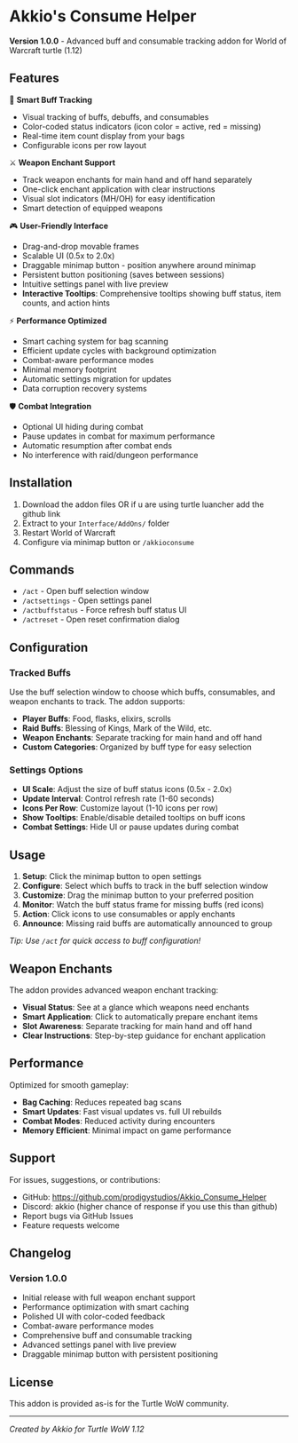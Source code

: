 # Akkio's Consume Helper

**Version 1.0.0** - Advanced buff and consumable tracking addon for World of Warcraft turtle (1.12)

## Features

🎯 **Smart Buff Tracking**
- Visual tracking of buffs, debuffs, and consumables
- Color-coded status indicators (icon color = active, red = missing)
- Real-time item count display from your bags
- Configurable icons per row layout

⚔️ **Weapon Enchant Support**
- Track weapon enchants for main hand and off hand separately
- One-click enchant application with clear instructions
- Visual slot indicators (MH/OH) for easy identification
- Smart detection of equipped weapons

🎮 **User-Friendly Interface**
- Drag-and-drop movable frames
- Scalable UI (0.5x to 2.0x)
- Draggable minimap button - position anywhere around minimap
- Persistent button positioning (saves between sessions)
- Intuitive settings panel with live preview
- **Interactive Tooltips**: Comprehensive tooltips showing buff status, item counts, and action hints

⚡ **Performance Optimized**
- Smart caching system for bag scanning
- Efficient update cycles with background optimization
- Combat-aware performance modes
- Minimal memory footprint
- Automatic settings migration for updates
- Data corruption recovery systems

🛡️ **Combat Integration**
- Optional UI hiding during combat
- Pause updates in combat for maximum performance
- Automatic resumption after combat ends
- No interference with raid/dungeon performance

## Installation

1. Download the addon files OR if u are using turtle luancher add the github link
2. Extract to your `Interface/AddOns/` folder
3. Restart World of Warcraft
4. Configure via minimap button or `/akkioconsume`

## Commands

- `/act` - Open buff selection window
- `/actsettings` - Open settings panel
- `/actbuffstatus` - Force refresh buff status UI
- `/actreset` - Open reset confirmation dialog

## Configuration

### Tracked Buffs
Use the buff selection window to choose which buffs, consumables, and weapon enchants to track. The addon supports:

- **Player Buffs**: Food, flasks, elixirs, scrolls
- **Raid Buffs**: Blessing of Kings, Mark of the Wild, etc.
- **Weapon Enchants**: Separate tracking for main hand and off hand
- **Custom Categories**: Organized by buff type for easy selection

### Settings Options
- **UI Scale**: Adjust the size of buff status icons (0.5x - 2.0x)
- **Update Interval**: Control refresh rate (1-60 seconds)
- **Icons Per Row**: Customize layout (1-10 icons per row)
- **Show Tooltips**: Enable/disable detailed tooltips on buff icons
- **Combat Settings**: Hide UI or pause updates during combat

## Usage

1. **Setup**: Click the minimap button to open settings
2. **Configure**: Select which buffs to track in the buff selection window  
3. **Customize**: Drag the minimap button to your preferred position
4. **Monitor**: Watch the buff status frame for missing buffs (red icons)
5. **Action**: Click icons to use consumables or apply enchants
6. **Announce**: Missing raid buffs are automatically announced to group

*Tip: Use `/act` for quick access to buff configuration!*

## Weapon Enchants

The addon provides advanced weapon enchant tracking:

- **Visual Status**: See at a glance which weapons need enchants
- **Smart Application**: Click to automatically prepare enchant items
- **Slot Awareness**: Separate tracking for main hand and off hand
- **Clear Instructions**: Step-by-step guidance for enchant application

## Performance

Optimized for smooth gameplay:

- **Bag Caching**: Reduces repeated bag scans
- **Smart Updates**: Fast visual updates vs. full UI rebuilds
- **Combat Modes**: Reduced activity during encounters
- **Memory Efficient**: Minimal impact on game performance

## Support

For issues, suggestions, or contributions:
- GitHub: https://github.com/prodigystudios/Akkio_Consume_Helper
- Discord: akkio (higher chance of response if you use this than github)
- Report bugs via GitHub Issues
- Feature requests welcome

## Changelog

### Version 1.0.0
- Initial release with full weapon enchant support
- Performance optimization with smart caching
- Polished UI with color-coded feedback
- Combat-aware performance modes
- Comprehensive buff and consumable tracking
- Advanced settings panel with live preview
- Draggable minimap button with persistent positioning

## License

This addon is provided as-is for the Turtle WoW community.

---

*Created by Akkio for Turtle WoW 1.12*
